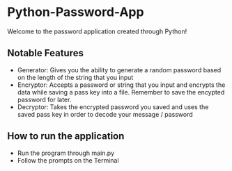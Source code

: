 # Python-Password-App

Welcome to the password application created through Python!

## Notable Features
- Generator: Gives you the ability to generate a random password based on the length of the string that you input
- Encryptor: Accepts a password or string that you input and encrypts the data while saving a pass key into a file. Remember to save the encypted password for later.
- Decryptor: Takes the encrypted password you saved and uses the saved pass key in order to decode your message / password

## How to run the application
- Run the program through main.py
- Follow the prompts on the Terminal
